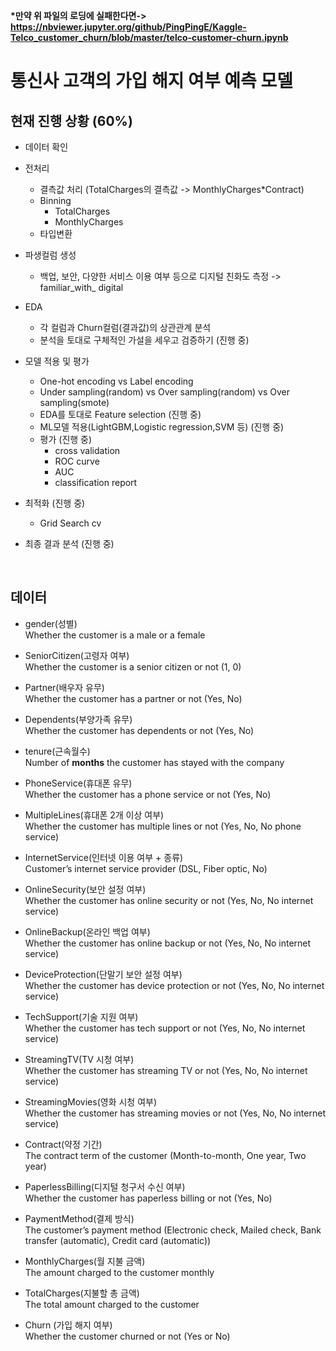 <strong>*만약 위 파일의 로딩에 실패한다면-> https://nbviewer.jupyter.org/github/PingPingE/Kaggle-Telco_customer_churn/blob/master/telco-customer-churn.ipynb </strong>

# 통신사 고객의 가입 해지 여부 예측 모델

## 현재 진행 상황 (60%)
- 데이터 확인
- 전처리
    - 결측값 처리 (TotalCharges의 결측값 -> MonthlyCharges*Contract)
    - Binning
        - TotalCharges
        - MonthlyCharges
    - 타입변환
    
- 파생컬럼 생성
    - 백업, 보안, 다양한 서비스 이용 여부 등으로 디지털 친화도 측정 -> familiar_with_ digital

- EDA
    - 각 컬럼과 Churn컬럼(결과값)의 상관관계 분석
    - 분석을 토대로 구체적인 가설을 세우고 검증하기 (진행 중)
    
- 모델 적용 및 평가
    - One-hot encoding vs Label encoding
    - Under sampling(random) vs Over sampling(random) vs Over sampling(smote)
    - EDA를 토대로 Feature selection (진행 중)
    - ML모델 적용(LightGBM,Logistic regression,SVM 등) (진행 중)
    - 평가 (진행 중)
        - cross validation
        - ROC curve
        - AUC
        - classification report

- 최적화 (진행 중)
    - Grid Search cv

- 최종 결과 분석 (진행 중)
<br>

## 데이터
- gender(성별)<br>
    Whether the customer is a male or a female


- SeniorCitizen(고령자 여부)<br>
    Whether the customer is a senior citizen or not (1, 0)


- Partner(배우자 유무)<br>
    Whether the customer has a partner or not (Yes, No)


- Dependents(부양가족 유무)<br>
    Whether the customer has dependents or not (Yes, No)


- tenure(근속월수)<br>
    Number of <strong>months</strong> the customer has stayed with the company


- PhoneService(휴대폰 유무)<br>
    Whether the customer has a phone service or not (Yes, No)


- MultipleLines(휴대폰 2개 이상 여부)<br>
    Whether the customer has multiple lines or not (Yes, No, No phone service)


- InternetService(인터넷 이용 여부 + 종류)<br>
    Customer’s internet service provider (DSL, Fiber optic, No)


- OnlineSecurity(보안 설정 여부)<br>
    Whether the customer has online security or not (Yes, No, No internet service)
    
    
- OnlineBackup(온라인 백업 여부)<br>
    Whether the customer has online backup or not (Yes, No, No internet service)

 
- DeviceProtection(단말기 보안 설정 여부)<br>
    Whether the customer has device protection or not (Yes, No, No internet service)


- TechSupport(기술 지원 여부)<br>
    Whether the customer has tech support or not (Yes, No, No internet service)


- StreamingTV(TV 시청 여부) <br>
    Whether the customer has streaming TV or not (Yes, No, No internet service)


- StreamingMovies(영화 시청 여부) <br>
    Whether the customer has streaming movies or not (Yes, No, No internet service)


- Contract(약정 기간) <br>
    The contract term of the customer (Month-to-month, One year, Two year)


- PaperlessBilling(디지털 청구서 수신 여부) <br>
    Whether the customer has paperless billing or not (Yes, No)


- PaymentMethod(결제 방식)<br>
    The customer’s payment method (Electronic check, Mailed check, Bank transfer (automatic), Credit card (automatic))


- MonthlyCharges(월 지불 금액)  <br>
    The amount charged to the customer monthly


- TotalCharges(지불할 총 금액) <br>
    The total amount charged to the customer


- Churn (가입 해지 여부)<br>
    Whether the customer churned or not (Yes or No)
